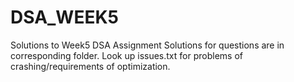 # DSA_WEEK5
Solutions to Week5 DSA Assignment
Solutions for questions are in corresponding folder. Look up issues.txt for problems of crashing/requirements of optimization. 
